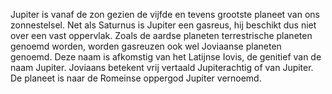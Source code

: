 Jupiter is vanaf de zon gezien de vijfde en tevens grootste planeet van ons zonnestelsel. Net als Saturnus is Jupiter een 
gasreus, hij beschikt dus niet over een vast oppervlak. Zoals de aardse planeten terrestrische planeten genoemd worden, worden 
gasreuzen ook wel Joviaanse planeten genoemd. Deze naam is afkomstig van het Latijnse Iovis, de genitief van de naam Jupiter. 
Joviaans betekent vrij vertaald Jupiterachtig of van Jupiter. De planeet is naar de Romeinse oppergod Jupiter vernoemd. 
